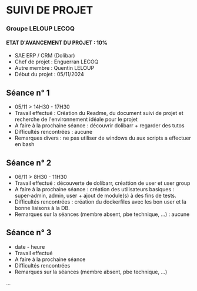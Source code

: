 # SUIVI DE PROJET

### Groupe LELOUP LECOQ

#### ETAT D'AVANCEMENT DU PROJET : 10%

* SAE ERP / CRM (Dolibar)
* Chef de projet : Enguerran LECOQ
* Autre membre : Quentin LELOUP
* Début du projet : 05/11/2024


## Séance n° 1

* 05/11 > 14H30 - 17H30
* Travail effectué : Création du Readme, du document suivi de projet
  et recherche de l'environnement idéale pour le projet
* A faire à la prochaine séance : découvrir dolibarr + regarder des tutos
* Difficultés rencontrées : aucune
* Remarques divers : ne pas utiliser de windows du aux scripts a effectuer en bash


## Séance n° 2

* 06/11 > 8H30 - 11H30
* Travail effectué : découverte de dolibarr, créattion de user et user group
* A faire à la prochaine séance : création des utilisateurs basiques : super-admin, admin, user + ajout de module(s) à des fins de tests.
* Difficultés rencontrées : création du dockerfiles avec les bon user et la bonne liaisons à la DB.
* Remarques sur la séances (membre absent, pbe technique, ...) : aucune


## Séance n° 3

* date - heure
* Travail effectué
* A faire à la prochaine séance
* Difficultés rencontrées
* Remarques sur la séances (membre absent, pbe technique, ...)



...
